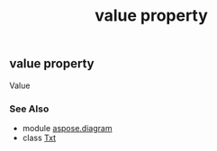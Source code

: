 ﻿---
title: value property
second_title: Aspose.Diagram for Python via .NET API References
description: 
type: docs
weight: 40
url: /python-net/aspose.diagram/txt/value/
is_root: false
---

## value property


Value

### See Also
* module [aspose.diagram](../../)
* class [Txt](/diagram/python-net/aspose.diagram/txt)
